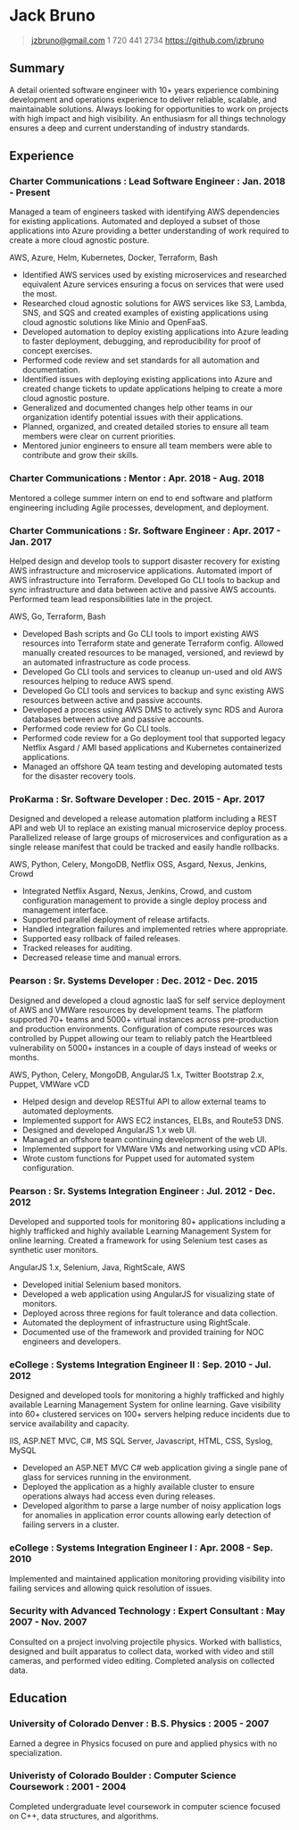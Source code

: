 # Jack Bruno

> jzbruno@gmail.com
> 1 720 441 2734
> https://github.com/jzbruno

## Summary

A detail oriented software engineer with 10+ years experience combining development and operations 
experience to deliver reliable, scalable, and maintainable solutions. Always looking for 
opportunities to work on projects with high impact and high visibility. An enthusiasm for all things
technology ensures a deep and current understanding of industry standards.

## Experience

### Charter Communications : Lead Software Engineer : Jan. 2018 - Present

Managed a team of engineers tasked with identifying AWS dependencies for existing applications. 
Automated and deployed a subset of those applications into Azure providing a better understanding of
work required to create a more cloud agnostic posture.

AWS, Azure, Helm, Kubernetes, Docker, Terraform, Bash

* Identified AWS services used by existing microservices and researched equivalent Azure services 
ensuring a focus on services that were used the most.
* Researched cloud agnostic solutions for AWS services like S3, Lambda, SNS, and SQS and created 
examples of existing applications using cloud agnostic solutions like Minio and OpenFaaS.
* Developed automation to deploy existing applications into Azure leading to faster deployment, 
debugging, and reproducibility for proof of concept exercises.
* Performed code review and set standards for all automation and documentation.
* Identified issues with deploying existing applications into Azure and created change tickets to 
update applications helping to create a more cloud agnostic posture.
* Generalized and documented changes help other teams in our organization identify potential issues
with their applications.
* Planned, organized, and created detailed stories to ensure all team members were clear on 
current priorities.
* Mentored junior engineers to ensure all team members were able to contribute and grow their skills.

### Charter Communications : Mentor : Apr. 2018 - Aug. 2018

Mentored a college summer intern on end to end software and platform engineering including Agile 
processes, development, and deployment.

### Charter Communications : Sr. Software Engineer : Apr. 2017 - Jan. 2017

Helped design and develop tools to support disaster recovery for existing AWS infrastructure and 
microservice applications. Automated import of AWS infrastructure into Terraform. Developed Go CLI 
tools to backup and sync infrastructure and data between active and passive AWS accounts. Performed 
team lead responsibilities late in the project.

AWS, Go, Terraform, Bash

* Developed Bash scripts and Go CLI tools to import existing AWS resources into Terraform state and
generate Terraform config. Allowed manually created resources to be managed, versioned, and reviewd
by an automated infrastructure as code process.
* Developed Go CLI tools and services to cleanup un-used and old AWS resources helping to reduce 
AWS spend.
* Developed Go CLI tools and services to backup and sync existing AWS resources between active and 
passive accounts.
* Developed a process using AWS DMS to actively sync RDS and Aurora databases between active and 
passive accounts.
* Performed code review for Go CLI tools.
* Performed code review for a Go deployment tool that supported legacy Netflix Asgard / AMI based 
applications and Kubernetes containerized applications.
* Managed an offshore QA team testing and developing automated tests for the disaster recovery tools.

### ProKarma : Sr. Software Developer : Dec. 2015 - Apr. 2017

Designed and developed a release automation platform including a REST API and web UI to replace an 
existing manual microservice deploy process. Parallelized release of large groups of microservices 
and configuration as a single release manifest that could be tracked and easily handle rollbacks.

AWS, Python, Celery, MongoDB, Netflix OSS, Asgard, Nexus, Jenkins, Crowd

* Integrated Netflix Asgard, Nexus, Jenkins, Crowd, and custom configuration management to provide a
single deploy process and management interface.
* Supported parallel deployment of release artifacts.
* Handled integration failures and implemented retries where appropriate.
* Supported easy rollback of failed releases.
* Tracked releases for auditing.
* Decreased release time and manual errors.

### Pearson : Sr. Systems Developer : Dec. 2012 - Dec. 2015

Designed and developed a cloud agnostic IaaS for self service deployment of AWS and VMWare resources 
by development teams. The platform supported 70+ teams and 5000+ virtual instances across 
pre-production and production environments. Configuration of compute resources was controlled by 
Puppet allowing our team to reliably patch the Heartbleed vulnerability on 5000+ instances in a 
couple of days instead of weeks or months.

AWS, Python, Celery, MongoDB, AngularJS 1.x, Twitter Bootstrap 2.x, Puppet, VMWare vCD

* Helped design and develop RESTful API to allow external teams to automated deployments.
* Implemented support for AWS EC2 instances, ELBs, and Route53 DNS.
* Designed and developed AngularJS 1.x web UI.
* Managed an offshore team continuing development of the web UI.
* Implemented support for VMWare VMs and networking using vCD APIs.
* Wrote custom functions for Puppet used for automated system configuration.

### Pearson : Sr. Systems Integration Engineer : Jul. 2012 - Dec. 2012

Developed and supported tools for monitoring 80+ applications including a highly trafficked and 
highly available Learning Management System for online learning. Created a framework for using 
Selenium test cases as synthetic user monitors.

AngularJS 1.x, Selenium, Java, RightScale, AWS

* Developed initial Selenium based monitors.
* Developed a web application using AngularJS for visualizing state of monitors.
* Deployed across three regions for fault tolerance and data collection.
* Automated the deployment of infrastructure using RightScale.
* Documented use of the framework and provided training for NOC engineers and developers.

### eCollege : Systems Integration Engineer II : Sep. 2010 - Jul. 2012

Designed and developed tools for monitoring a highly trafficked and highly available Learning 
Management System for online learning. Gave visibility into 60+ clustered services on 100+ servers
helping reduce incidents due to service availability and capacity.

IIS, ASP.NET MVC, C#, MS SQL Server, Javascript, HTML, CSS, Syslog, MySQL

* Developed an ASP.NET MVC C# web application giving a single pane of glass for services running in
the environment. 
* Deployed the application as a highly available cluster to ensure operations always had access
even during releases.
* Developed algorithm to parse a large number of noisy application logs for anomalies in application 
error counts allowing early detection of failing servers in a cluster.

### eCollege : Systems Integration Engineer I : Apr. 2008 - Sep. 2010

Implemented and maintained application monitoring providing visibility into failing services and 
allowing quick resolution of issues.

### Security with Advanced Technology : Expert Consultant : May 2007 - Nov. 2007

Consulted on a project involving projectile physics. Worked with ballistics, designed and built 
apparatus to collect data, worked with video and still cameras, and performed video editing. 
Completed analysis on collected data.

## Education

### University of Colorado Denver : B.S. Physics : 2005 - 2007

Earned a degree in Physics focused on pure and applied physics with no specialization.

### Univeristy of Colorado Boulder : Computer Science Coursework : 2001 - 2004

Completed undergraduate level coursework in computer science focused on C++, data structures, and
algorithms.
